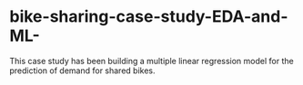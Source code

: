 # bike-sharing-case-study-EDA-and-ML-
This case study has been building a multiple linear regression model for the prediction of demand for shared bikes. 
